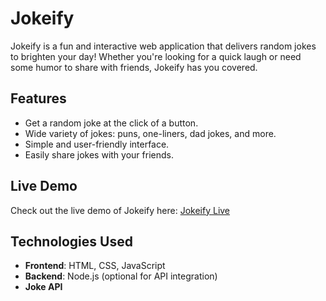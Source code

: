 # Jokeify

Jokeify is a fun and interactive web application that delivers random jokes to brighten your day! Whether you're looking for a quick laugh or need some humor to share with friends, Jokeify has you covered.

## Features
- Get a random joke at the click of a button.
- Wide variety of jokes: puns, one-liners, dad jokes, and more.
- Simple and user-friendly interface.
- Easily share jokes with your friends.

## Live Demo
Check out the live demo of Jokeify here: [Jokeify Live](#)

## Technologies Used
- **Frontend**: HTML, CSS, JavaScript
- **Backend**: Node.js (optional for API integration)
- **Joke API**
